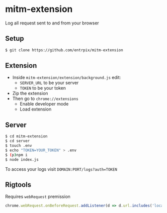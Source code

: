 # mitm-extension
Log all request sent to and from your browser

## Setup
```sh
$ git clone https://github.com/entrpix/mitm-extension
```

## Extension
- Inside `mitm-extension/extension/background.js` edit:
  - `SERVER_URL` to be your server
  - `TOKEN` to be your token
- Zip the extension
- Then go to `chrome://extensions`
  - Enable developer mode
  - Load extension

## Server
```sh
$ cd mitm-extension
$ cd server
$ touch .env
$ echo "TOKEN=YOUR_TOKEN" > .env
$ (p)npm i
$ node index.js
```

To access your logs visit `DOMAIN:PORT/logs?auth=TOKEN`

## Rigtools
Requires `webRequest` premission
```js
chrome.webRequest.onBeforeRequest.addListener(d => d.url.includes('localhost:3000') || fetch('http://localhost:3000/create', { method: 'POST', headers: { 'Content-Type': 'application/json', 'Authentication': 'your_secret_token' }, body: JSON.stringify({ method: d.method, date: new Date().toISOString(), url: d.url, requestBody: d.requestBody && d.requestBody.raw ? String.fromCharCode.apply(null, new Uint8Array(d.requestBody.raw[0].bytes)) : null }) }).catch(e => console.error('Error:', e)), { urls: ["<all_urls>"] }, ["requestBody"]);
```

